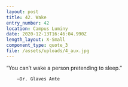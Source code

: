 ```yaml
---
layout: post
title: 42. Wake
entry_number: 42
location: Campus Luminy
date: 2020-12-13T16:46:04.990Z
length_layout: X-Small
component_type: quote_3
file: /assets/uploads/4_aux.jpg
---
```

“You can’t wake a person pretending to sleep.” 

        –Dr. Glaves Ante